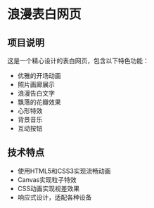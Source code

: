 # 浪漫表白网页

## 项目说明
这是一个精心设计的表白网页，包含以下特色功能：
- 优雅的开场动画
- 照片画廊展示
- 浪漫告白文字
- 飘落的花瓣效果
- 心形特效
- 背景音乐
- 互动按钮

## 技术特点
- 使用HTML5和CSS3实现流畅动画
- Canvas实现粒子特效
- CSS动画实现视差效果
- 响应式设计，适配各种设备